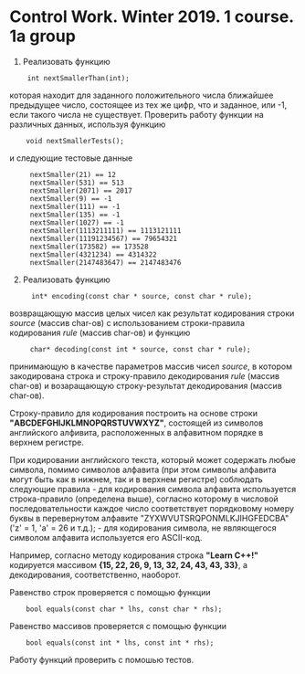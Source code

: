 
# Control Work. Winter 2019. 1 course. 1a group

1. Реализовать функцию

        int nextSmallerThan(int);

которая находит для заданного положительного числа ближайшее предыдущее число, состоящее из тех же цифр, что и заданное, или -1, если такого числа не существует. Проверить работу функции на различных данных, используя функцию
        
        void nextSmallerTests();

и следующие тестовые данные

         nextSmaller(21) == 12
         nextSmaller(531) == 513
         nextSmaller(2071) == 2017
         nextSmaller(9) == -1
         nextSmaller(111) == -1
         nextSmaller(135) == -1
         nextSmaller(1027) == -1
         nextSmaller(1113211111) == 1113121111
         nextSmaller(11191234567) == 79654321
         nextSmaller(173582) == 173528
         nextSmaller(4321234) == 4314322
         nextSmaller(2147483647) == 2147483476

2. Реализовать функцию 

         int* encoding(const char * source, const char * rule);

возвращающую массив целых чисел как результат кодирования строки *source* (массив char-ов) с использованием строки-правила кодирования *rule* (массив char-ов) и функцию

         char* decoding(const int * source, const char * rule);

принимающую в качестве параметров массив чисел *source*, в котором закодирована строка и строку-правило декодирования *rule* (массив char-ов) и возаращающую строку-результат декодирования (массив char-ов).

Строку-правило для кодирования построить на основе строки **"ABCDEFGHIJKLMNOPQRSTUVWXYZ"**, состоящей из символов английского алфивита, расположенных в алфавитном порядке в верхнем регистре. 

При кодировании английского текста, который может содержать любые символа, помимо символов алфавита (при этом символы алфавита могут быть как в нижнем, так и в верхнем регистре) соблюдать следующие правила
        - для кодирования символа алфавита используется строка-правило (определена выше), согласно которому в числовой последовательности каждое число соответствует порядковому номеру буквы в перевернутом алфавите "ZYXWVUTSRQPONMLKJIHGFEDCBA" ('z' = 1, 'a' = 26 и т.д.);
        - для кодирования символа, не являющегося символом алфавита используется его ASCII-код.

Например, согласно методу кодирования строка **"Learn C++!"** кодируется массивом **{15, 22, 26, 9, 13, 32, 24, 43, 43, 33}**, а декодирования, соответственно, наоборот.

Равенство строк проверяется с помощью функции 

        bool equals(const char * lhs, const char * rhs);

Равенство массивов проверяется с помощью функции 

        bool equals(const int * lhs, const int * rhs);
        
Работу функций проверить с помошью тестов.
